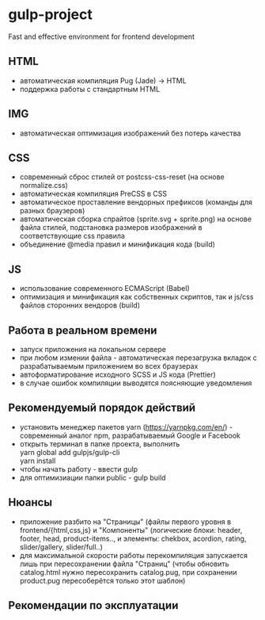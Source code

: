 # gulp-project
Fast and effective environment for frontend development

## HTML
* автоматическая компиляция Pug (Jade) -> HTML
* поддержка работы с стандартным HTML

## IMG
* автоматическая оптимизация изображений без потерь качества

## CSS
* современный сброс стилей от postcss-css-reset (на основе normalize.css)
* автоматическая компиляция PreCSS в CSS
* автоматическое проставление вендорных префиксов (команды для разных браузеров)
* автоматическая сборка спрайтов (sprite.svg + sprite.png) на основе файла стилей, подстановка размеров изображений в соответствующие css правила
* объединение @media правил и минификация кода (build) 

## JS
* использование современного ECMAScript (Babel)
* оптимизация и минификация как собственных скриптов, так и js/css файлов сторонних вендоров (build)

## Работа в реальном времени
* запуск приложения на локальном сервере
* при любом измении файла - автоматическая перезагрузка вкладок с разрабатываемым приложением во всех браузерах
* автоформатирование исходного SCSS и JS кода (Prettier)
* в случае ошибок компиляции выводятся поясняющие уведомления

## Рекомендуемый порядок действий
* установить менеджер пакетов yarn (https://yarnpkg.com/en/) - современный аналог npm, разрабатываемый Google и Facebook
* открыть терминал в папке проекта, выполнить    
  yarn global add gulpjs/gulp-cli   
  yarn install
* чтобы начать работу - ввести gulp
* для оптимизиации папки public - gulp build

## Нюансы
* приложение разбито на "Страницы" (файлы первого уровня в frontend/{html,css,js} и "Компоненты" (логические блоки: header, footer, head, product-items.., и элементы: chekbox, acordion, rating, slider/gallery, slider/full..)
* для максимальной скорости работы перекомпиляция запускается лишь при пересохранении файла "Страниц" (чтобы обновить catalog.html нужно пересохранить catalog.pug, при сохранении product.pug пересоберётся только этот шаблон)

## Рекомендации по эксплуатации
